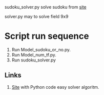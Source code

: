 sudoku_solver.py solve sudoku from [site](https://sudoku.com/) 

solver.py may to solve field 9x9

# Script run sequence

1. Run Model_sudoku_or_no.py.
2. Run Model_num_tf.py.
3. Run sudoku_solver.py

## Links

1. [Site](http://itnotesblog.ru/note.php?id=157) with Python code easy solver algoritm. 
